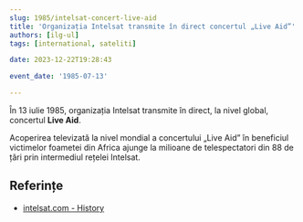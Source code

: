```yaml
---
slug: 1985/intelsat-concert-live-aid
title: 'Organizația Intelsat transmite în direct concertul „Live Aid”'
authors: [ilg-ul]
tags: [international, sateliti]

date: 2023-12-22T19:28:43

event_date: '1985-07-13'

---
```


În 13 iulie 1985, organizația Intelsat transmite în direct, la nivel global, concertul
**Live Aid**.

<!-- truncate -->

Acoperirea televizată la nivel mondial a concertului „Live Aid” în
beneficiul victimelor foametei din Africa ajunge la milioane de
telespectatori din 88 de țări prin intermediul rețelei Intelsat.

## Referințe

- [intelsat.com - History](https://www.intelsat.com/intelsat-history/)
